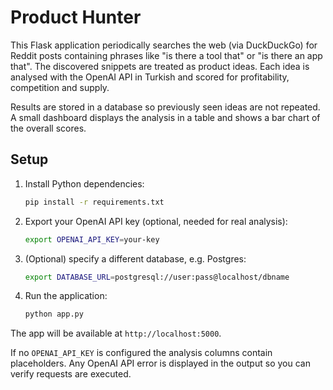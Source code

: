 # Product Hunter

This Flask application periodically searches the web (via DuckDuckGo)
for Reddit posts containing phrases like "is there a tool that" or
"is there an app that".  The discovered snippets are treated as product
ideas.  Each idea is analysed with the OpenAI API in Turkish and scored
for profitability, competition and supply.

Results are stored in a database so previously seen ideas are not
repeated.  A small dashboard displays the analysis in a table and shows
a bar chart of the overall scores.

## Setup

1. Install Python dependencies:
   ```bash
   pip install -r requirements.txt
   ```

2. Export your OpenAI API key (optional, needed for real analysis):
   ```bash
   export OPENAI_API_KEY=your-key
   ```

3. (Optional) specify a different database, e.g. Postgres:
   ```bash
   export DATABASE_URL=postgresql://user:pass@localhost/dbname
   ```

4. Run the application:
   ```bash
   python app.py
   ```

The app will be available at `http://localhost:5000`.

If no `OPENAI_API_KEY` is configured the analysis columns contain
placeholders.  Any OpenAI API error is displayed in the output so you
can verify requests are executed.
